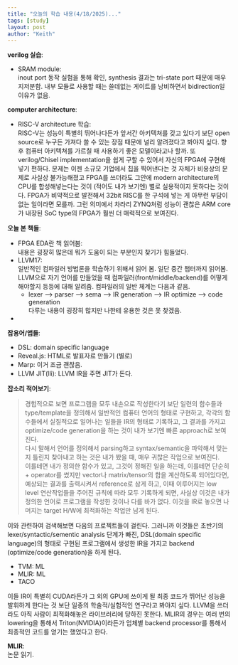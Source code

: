 ```yaml
---
title: "오늘의 학습 내용(4/18/2025)..."
tags: [study]
layout: post
author: "Keith"
---
```


**verilog 실습**:    
- SRAM module:     
inout port 동작 실험을 통해 확인, synthesis 결과는 tri-state port 때문에 매우 지저분함. 내부 모듈로 사용할 때는 쓸데없는 게이트를 낭비하면서 bidirection일 이유가 없음.

**computer architecture**:       
- RISC-V architecture 학습:     
RISC-V는 성능이 특별히 뛰어나다든가 앞서간 아키텍쳐를 갖고 있다기 보단 open source로 누구든 가져다 쓸 수 있는 장점 때문에 널리 알려졌다고 봐야지 싶다.
향후 컴퓨터 아키텍쳐를 가르칠 때 사용하기 좋은 모델이라고나 할까. 또 verilog/Chisel implementation을 쉽게 구할 수 있어서 자신의 FPGA에 구현해 넣기 편하다. 문제는 이젠 소규모 기업에서 칩을 찍어낸다는 것 자체가 비용상의 문제로 사실상 불가능해졌고 FPGA를 쓰더라도 그안에 modern architecture의 CPU를 합성해넣는다는 것이 (적어도 내가 보기엔) 별로 실용적이지 못하다는 것이다. FPGA가 비약적으로 발전해서 32bit RISC를 한 구석에 넣는 게 아무런 부담이 없는 일이라면 모를까. 그런 의미에서 차라리 ZYNQ처럼 성능이 괜찮은 ARM core가 내장된 SoC type의 FPGA가 훨씬 더 매력적으로 보여진다.

**오늘 본 책들**:
- FPGA EDA란 책 읽어봄:     
내용은 굉장히 많은데 뭐가 도움이 되는 부분인지 찾기가 힘들었다.
- LLVM17:    
일반적인 컴파일러 방법론을 학습하기 위해서 읽어 봄. 일단 중간 챕터까지 읽어봄. LLVM으로 자기 언어를 만들었을 때 컴파일러(front/middle/backend)를 어떻게 해야할지 등등에 대해 알려줌.
컴파일러의 일반 체계는 다음과 같음. 
   - lexer --> parser --> sema --> IR generation --> IR optimize --> code generation     
다루는 내용이 굉장히 많지만 나한테 유용한 것은 못 찾겠음.
- 

**잡용어/앱들**:     
- DSL: domain specific language
- Reveal.js: HTML로 발표자료 만들기 (별로)
- Marp: 이거 조금 괜찮음.
- LLVM JIT(lli): LLVM IR을 주면 JIT가 돈다.

**잡소리 적어보기**:   
> 경험적으로 보면 프로그램을 모두 내손으로 작성한다기 보단 일련의 함수들과 type/template을 정의해서 일반적인 컴퓨터 언어의 형태로 구현하고, 각각의 함수들에서 실질적으로 일어나는 일들을 IR의 형태로 기록하고, 그 결과를 가지고 optimize/code generation을 하는 것이 내가 보기엔 빠른 approach로 보여진다.    
다시 말해서 언어를 정의해서 parsing하고 syntax/semantic을 파악해서 맞는지 틀린지 찾아내고 하는 것은 내가 봤을 때, 매우 귀찮은 작업으로 보여진다.   
이를테면 내가 정의한 함수가 있고, 그것이 정해진 일을 하는데, 이를테면 단순히 + operator를 썼지만 vector나 matrix/tensor의 합을 계산하도록 되어있다면, 예상되는 결과를 출력시켜서 reference로 삼게 하고, 이때 이루어지는 low level 연산작업들을 주어진 규칙에 따라 모두 기록하게 되면, 사실상 이것은 내가 정의한 언어로 프로그램을 작성한 것이나 다를 바가 없다. 이것을 IR로 놓으면 나머지는 target H/W에 최적화하는 작업만 남게 된다.

이와 관련하여 검색해보면 다음의 프로젝트들이 걸린다. 그러니까 이것들은 초반기의 lexer/syntactic/sementic analysis 단계가 빠진, DSL(domain specific language)의 형태로 구현된 프로그램에서 생성한 IR을 가지고 backend (optimize/code generation)을 하게 된다.
- TVM: ML
- MLIR: ML
- TACO

이들 IR이 특별히 CUDA라든가 그 외의 GPU에 쓰이게 될 최종 코드가 뛰어난 성능을 발휘하게 한다는 것 보단 일종의 학술적/실험적인 연구라고 봐야지 싶다. 
LLVM을 쓰더라도 아직 사람이 최적화해놓은 라이브러리에 당하진 못한다. MLIR의 경우는 여러 번의 lowering을 통해서 Triton(NVIDIA)이라든가 업체별 backend processor를 통해서 최종적인 코드를 얻기는 했었다고 한다.

**MLIR**:    
논문 읽기. 